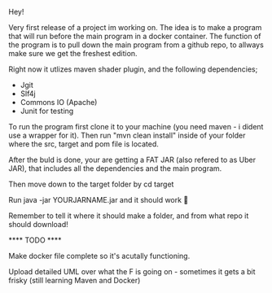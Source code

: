 Hey! 

Very first release of a project im working on. The idea is to make a program that will run before the main program in a docker container. The function of the program is to pull down the main program from a github repo, to allways make sure we get the freshest edition.

Right now it utlizes maven shader plugin, and the following dependencies;

* Jgit
* Slf4j
* Commons IO (Apache)
* Junit for testing

To run the program first clone it to your machine (you need maven - i dident use a wrapper for it). Then run "mvn clean install" inside of your folder where the src, target and pom file is located.

After the buld is done, your are getting a FAT JAR (also refered to as Uber JAR), that includes all the dependencies and the main program.

Then move down to the target folder by cd target

Run java -jar YOURJARNAME.jar and it should work 🥇

Remember to tell it where it should make a folder, and from what repo it should download!


**** TODO ****

Make docker file complete so it's acutally functioning.

Upload detailed UML over what the F is going on - sometimes it gets a bit frisky (still learning Maven and Docker)
